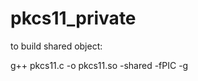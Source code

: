 pkcs11_private
==============


to build shared object: 

g++ pkcs11.c -o pkcs11.so -shared -fPIC -g
